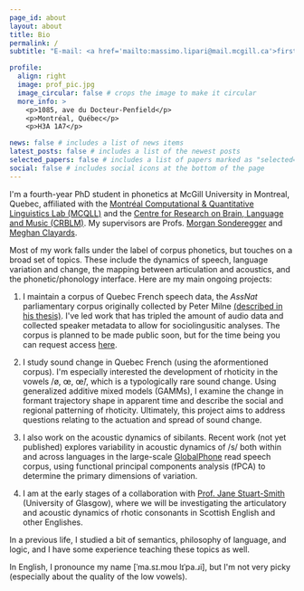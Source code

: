 ```yaml
---
page_id: about
layout: about
title: Bio
permalink: /
subtitle: "E-mail: <a href='mailto:massimo.lipari@mail.mcgill.ca'>first [dot] last [at] mail [dot] mcgill [dot] ca"

profile:
  align: right
  image: prof_pic.jpg
  image_circular: false # crops the image to make it circular
  more_info: >
    <p>1085, ave du Docteur-Penfield</p>
    <p>Montréal, Québec</p>
    <p>H3A 1A7</p>

news: false # includes a list of news items
latest_posts: false # includes a list of the newest posts
selected_papers: false # includes a list of papers marked as "selected={true}"
social: false # includes social icons at the bottom of the page
---
```


I'm a fourth-year PhD student in phonetics at McGill University in Montreal, Quebec, affiliated with the [Montréal Computational & Quantitative Linguistics Lab (MCQLL)](https://mcqll.org/) and the [Centre for Research on Brain, Language and Music (CRBLM)](https://crblm.ca/). My supervisors are Profs. [Morgan Sonderegger](https://people.linguistics.mcgill.ca/~morgan/) and [Meghan Clayards](http://speechlearning.lab.mcgill.ca/).

Most of my work falls under the label of corpus phonetics, but touches on a broad set of topics. These include the dynamics of speech, language variation and change, the mapping between articulation and acoustics, and the phonetic/phonology interface. Here are my main ongoing projects:

1. I maintain a corpus of Quebec French speech data, the *AssNat* parliamentary corpus originally collected by Peter Milne [(described in his thesis)](https://ruor.uottawa.ca/items/b76e477e-316b-4ee3-b7fd-49463f807248). I've led work that has tripled the amount of audio data and collected speaker metadata to allow for sociolingusitic analyses. The corpus is planned to be made public soon, but for the time being you can request access [here](https://github.com/massimolipari/corpus_assnat).

2. I study sound change in Quebec French (using the aformentioned corpus). I'm especially interested the development of rhoticity in the vowels /ø, œ, œ̃/, which is a typologically rare sound change. Using generalized additive mixed models (GAMMs), I examine the change in formant trajectory shape in apparent time and describe the social and regional patterning of rhoticity. Ultimately, this project aims to address questions relating to the actuation and spread of sound change.

3. I also work on the acoustic dynamics of sibilants. Recent work (not yet published) explores variability in acoustic dynamics of /s/ both within and across languages in the large-scale [GlobalPhone](https://ieeexplore.ieee.org/abstract/document/6639248?casa_token=zfOt03SbtdgAAAAA:NKnjKjoAUaAlqlOWqCuaRwPZX_EKSsXD9Y4A_uZsHvj7tc3r5qy0u85wQukp6yThW10Up0k) read speech corpus, using functional principal components analysis (fPCA) to determine the primary dimensions of variation.

4. I am at the early stages of a collaboration with [Prof. Jane Stuart-Smith](https://www.gla.ac.uk/schools/critical/staff/janestuart-smith/) (University of Glasgow), where we will be investigating the articulatory and acoustic dynamics of rhotic consonants in Scottish English and other Englishes.

In a previous life, I studied a bit of semantics, philosophy of language, and logic, and I have some experience teaching these topics as well.

In English, I pronounce my name [ˈma.sɪ.moʊ lɪˈpa.ɹi], but I'm not very picky (especially about the quality of the low vowels).
